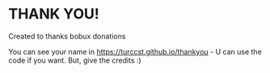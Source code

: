 # THANK YOU!
Created to thanks bobux donations

You can see your name in https://turccst.github.io/thankyou - U can use the code if you want. But, give the credits :)
